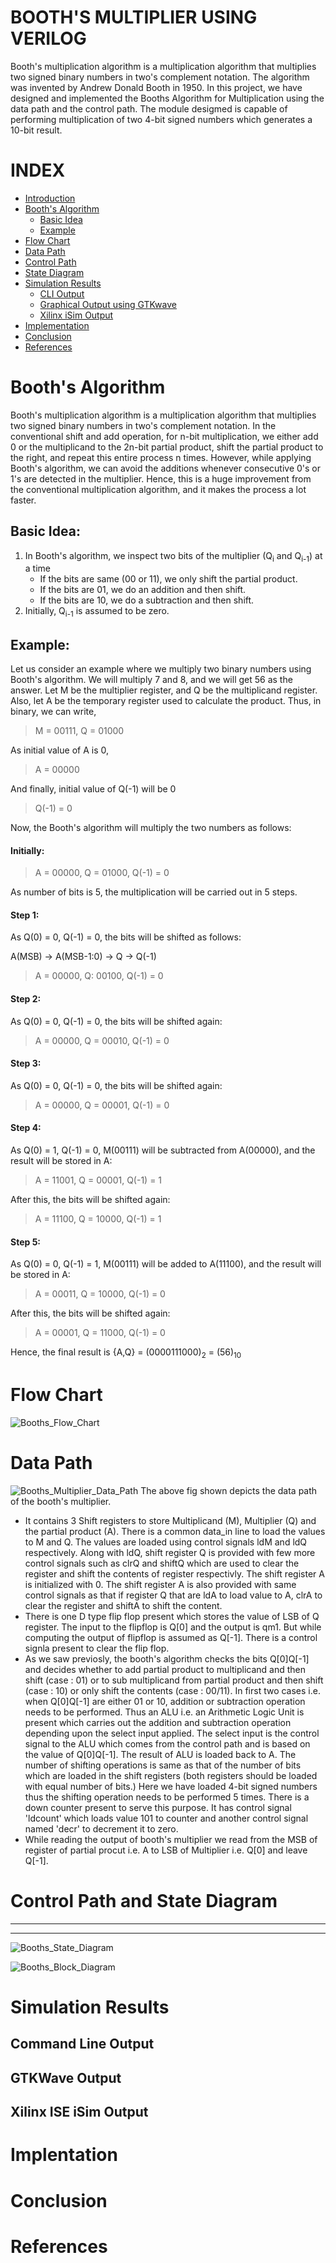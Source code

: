 
# BOOTH'S MULTIPLIER USING VERILOG
  Booth's multiplication algorithm is a multiplication algorithm that multiplies two signed binary numbers in two's complement notation. The algorithm was invented by Andrew Donald Booth in 1950. In this project, we have designed and implemented the Booths Algorithm for Multiplication using the data path and the control path. The module desigmed is capable of performing multiplication of two 4-bit signed numbers which generates a 10-bit result.
# INDEX
- [Introduction]()
- [Booth's Algorithm]()
    - [Basic Idea]()
    - [Example]()
- [Flow Chart]()
- [Data Path]()
- [Control Path]()
- [State Diagram]()
- [Simulation Results]()
    - [CLI Output]()
    - [Graphical Output using GTKwave]()
    - [Xilinx iSim Output]()
- [Implementation]()
- [Conclusion]()
- [References]()
# Booth's Algorithm
  Booth's multiplication algorithm is a multiplication algorithm that multiplies two signed binary numbers in two's complement notation. In the conventional shift and add operation, for n-bit multiplication, we either add 0 or the multiplicand to the 2n-bit partial product, shift the partial product to the right, and repeat this entire process n times. However, while applying Booth's algorithm, we can avoid the additions whenever consecutive 0's or 1's are detected in the multiplier. Hence, this is a huge improvement from the conventional multiplication algorithm, and it makes the process a lot faster. 
## Basic Idea:
1. In Booth's algorithm, we inspect two bits of the multiplier (Q<sub>i</sub> and Q<sub>i-1</sub>) at a time
   * If the bits are same (00 or 11), we only shift the partial product.
   * If the bits are 01, we do an addition and then shift.
   * If the bits are 10, we do a subtraction and then shift.
2. Initially, Q<sub>i-1</sub> is assumed to be zero.
## Example:
  Let us consider an example where we multiply two binary numbers using Booth's algorithm. We will multiply 7 and 8, and we will get 56 as the answer. Let M be the multiplier register, and Q be the multiplicand register. Also, let A be the temporary register used to calculate the product. Thus, in binary, we can write,
  
  >M = 00111, Q = 01000
  
  As initial value of A is 0,
  
  >A = 00000
  
  And finally, initial value of Q(-1) will be 0
  
  >Q(-1) = 0
  
  Now, the Booth's algorithm will multiply the two numbers as follows:
  
  #### Initially:
               
  >A = 00000, Q = 01000, Q(-1) = 0
                  
  As number of bits is 5, the multiplication will be carried out in 5 steps.
                  
  #### Step 1:
             
  As Q(0) = 0, Q(-1) = 0, the bits will be shifted as follows:
               
  A(MSB) -> A(MSB-1:0) -> Q -> Q(-1)
               
  >A = 00000, Q: 00100, Q(-1) = 0
               
  #### Step 2:
  
  As Q(0) = 0, Q(-1) = 0, the bits will be shifted again:
              
  >A = 00000, Q = 00010, Q(-1) = 0
               
  #### Step 3:
  
  As Q(0) = 0, Q(-1) = 0, the bits will be shifted again:
               
  >A = 00000, Q = 00001, Q(-1) = 0
                  
  #### Step 4:
               
  As Q(0) = 1, Q(-1) = 0, M(00111) will be subtracted from A(00000), and the result will be stored in A:
               
  >A = 11001, Q = 00001, Q(-1) = 1
                  
  After this, the bits will be shifted again:
               
  >A = 11100, Q = 10000, Q(-1) = 1             
  
  #### Step 5:
  
  As Q(0) = 0, Q(-1) = 1, M(00111) will be added to A(11100), and the result will be stored in A:
                
  >A = 00011, Q = 10000, Q(-1) = 0
                  
  After this, the bits will be shifted again:
                
  >A = 00001, Q = 11000, Q(-1) = 0
                
  Hence, the final result is {A,Q} = (0000111000)<sub>2</sub> = (56)<sub>10</sub>

# Flow Chart 
![Booths_Flow_Chart](https://user-images.githubusercontent.com/89533085/189528949-fa907629-96c5-4b9a-a32f-4b5c267f45b0.png)
# Data Path 

![Booths_Multiplier_Data_Path](https://user-images.githubusercontent.com/89533085/189529052-14875833-db44-4102-83c7-d45347c6b8c2.png)
   The above fig shown depicts the data path of the booth's multiplier. 
- It contains 3 Shift registers to store Multiplicand (M), Multiplier (Q) and the partial product (A). There is a common data_in line to load the values to M and Q. The values are loaded using control signals ldM and ldQ respectively. Along with ldQ, shift register Q is provided with few more control signals such as clrQ and shiftQ which are used to clear the register and shift the contents of register respectivly. The shift register A is initialized with 0. The shift register A is also provided with same control signals as that if register Q that are ldA to load value to A, clrA to clear the register and shiftA to shift the content. 
- There is one D type flip flop present which stores the value of LSB of Q register. The input to the flipflop is Q[0] and the output is qm1. But while computing the output of flipflop is assumed as Q[-1]. There is a control signla present to clear the flip flop.
- As we saw previosly, the booth's algorithm checks the bits Q[0]Q[-1] and decides whether to add partial product to multiplicand and then shift (case : 01) or to sub multiplicand from partial product and then shift (case : 10) or only shift the contents (case : 00/11). In first two cases i.e. when Q[0]Q[-1] are either 01 or 10, addition or subtraction operation needs to be performed. Thus an ALU i.e. an Arithmetic Logic Unit is present which carries out the addition and subtraction operation depending upon the select input applied. The select input is the control signal to the ALU which comes from the control path and is based on the value of Q[0]Q[-1]. The result of ALU is loaded back to A. The number of shifting operations is same as that of the number of bits which are loaded in the shift registers (both registers should be loaded with equal number of bits.) Here we have loaded 4-bit signed numbers thus the shifting operation needs to be performed 5 times. There is a down counter present to serve this purpose. It has control signal 'ldcount' which loads value 101 to counter and another control signal named 'decr' to decrement it to zero.
- While reading the output of booth's multiplier we read from the MSB of register of partial procut i.e. A to LSB of Multiplier i.e. Q[0] and leave Q[-1]. 
   
# Control Path and State Diagram 
-----
-----
![Booths_State_Diagram](https://user-images.githubusercontent.com/90913438/189526567-032fe8de-6611-4b8c-802c-920c27ee7aad.png)

![Booths_Block_Diagram](https://user-images.githubusercontent.com/90913438/189526563-2c735189-becb-4497-92b6-2ee9173ceb7d.png)
# Simulation Results 
## Command Line Output 
## GTKWave Output 
## Xilinx ISE iSim Output 

# Implentation 

# Conclusion 
# References 

